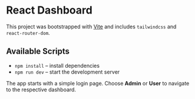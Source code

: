 # React Dashboard

This project was bootstrapped with [Vite](https://vitejs.dev/) and includes `tailwindcss` and `react-router-dom`.

## Available Scripts

- `npm install` – install dependencies
- `npm run dev` – start the development server

The app starts with a simple login page. Choose **Admin** or **User** to navigate to the respective dashboard.
